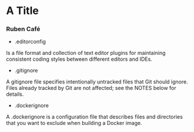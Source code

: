 # A Title

### Ruben Café

 * .editorconfig

Is a file format and collection of text editor plugins for maintaining consistent coding styles between different editors and IDEs.

 * .gitignore

A gitignore file specifies intentionally untracked files that Git should ignore. Files already tracked by Git are not affected; see the NOTES below for details.

 * .dockerignore

A .dockerignore is a configuration file that describes files and directories that you want to exclude when building a Docker image.